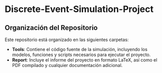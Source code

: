 # Discrete-Event-Simulation-Project

## Organización del Repositorio

Este repositorio está organizado en las siguientes carpetas:

- **Tools**: Contiene el código fuente de la simulación, incluyendo los modelos, funciones y scripts necesarios para ejecutar el proyecto.
- **Report**: Incluye el informe del proyecto en formato LaTeX, así como el PDF compilado y cualquier documentación adicional.


